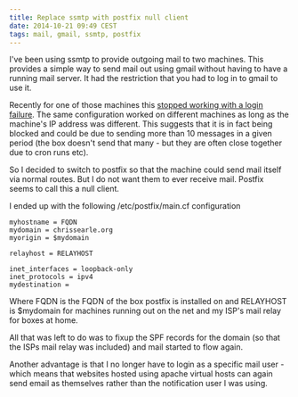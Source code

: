 ```yaml
---
title: Replace ssmtp with postfix null client
date: 2014-10-21 09:49 CEST
tags: mail, gmail, ssmtp, postfix
---
```


I've been using ssmtp to provide outgoing mail to two machines. This provides a simple way to send mail out using gmail without having to have a running mail server. It had the restriction that you had to log in to gmail to use it.

Recently for one of those machines this [stopped working with a login failure](/2014/09/30/ssmtp-and-gmail-authentication-suddenly-failing/). The same configuration worked on different machines as long as the machine's IP address was different. This suggests that it is in fact being blocked and could be due to sending more than 10 messages in a given period (the box doesn't send that many - but they are often close together due to cron runs etc).

So I decided to switch to postfix so that the machine could send mail itself via normal routes. But I do not want them to ever receive mail. Postfix seems to call this a null client.

I ended up with the following /etc/postfix/main.cf configuration

```
myhostname = FQDN
mydomain = chrissearle.org
myorigin = $mydomain

relayhost = RELAYHOST

inet_interfaces = loopback-only
inet_protocols = ipv4
mydestination =
```

Where FQDN is the FQDN of the box postfix is installed on and RELAYHOST is $mydomain for machines running out on the net and my ISP's mail relay for boxes at home.

All that was left to do was to fixup the SPF records for the domain (so that the ISPs mail relay was included) and mail started to flow again.

Another advantage is that I no longer have to login as a specific mail user - which means that websites hosted using apache virtual hosts can again send email as themselves rather than the notification user I was using.